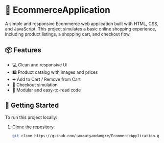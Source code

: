 # 🛒 EcommerceApplication

A simple and responsive Ecommerce web application built with HTML, CSS, and JavaScript. This project simulates a basic online shopping experience, including product listings, a shopping cart, and checkout flow.

## 📦 Features

- 💻 Clean and responsive UI
- 🛍️ Product catalog with images and prices
- ➕ Add to Cart / Remove from Cart
- 🧾 Checkout simulation
- 🧠 Modular and easy-to-read code

## 🚀 Getting Started

To run this project locally:

1. Clone the repository:
   ```bash
   git clone https://github.com/iamsatyamdangre/EcommerceApplication.git

